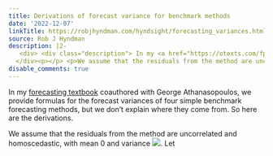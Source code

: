 ```yaml
---
title: Derivations of forecast variance for benchmark methods
date: '2022-12-07'
linkTitle: https://robjhyndman.com/hyndsight/forecasting_variances.html
source: Rob J Hyndman
description: |2-
   <div> <div class="description"> In my <a href="https://otexts.com/fpp3/prediction-intervals.html#benchmark-methods">forecasting textbook</a> coauthored with George Athanasopoulos, we provide formulas for the forecast variances of four simple benchmark forecasting methods, but we don’t explain where they come from. So here are the derivations. </div>
  </div><p></p> <p>We assume that the residuals from the method are uncorrelated and homoscedastic, with mean 0 and variance <img src="https://latex.codecogs.com/png.latex?%5Csigma%5E2">. Let <img src="https://latex.codecogs.com/png.latex?y_1,%5Cdot ...
disable_comments: true
---
```

 <div> <div class="description"> In my <a href="https://otexts.com/fpp3/prediction-intervals.html#benchmark-methods">forecasting textbook</a> coauthored with George Athanasopoulos, we provide formulas for the forecast variances of four simple benchmark forecasting methods, but we don’t explain where they come from. So here are the derivations. </div>
</div><p></p> <p>We assume that the residuals from the method are uncorrelated and homoscedastic, with mean 0 and variance <img src="https://latex.codecogs.com/png.latex?%5Csigma%5E2">. Let <img src="https://latex.codecogs.com/png.latex?y_1,%5Cdot ...